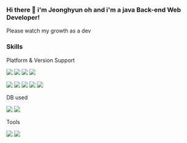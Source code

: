 ### Hi there 👋 i'm Jeonghyun oh and i'm a java Back-end Web Developer!

Please watch my growth as a dev

### Skills

Platform & Version Support

<!-- 자바 로고 -->
<img src="https://img.shields.io/badge/java-007396?style=flat-square&logo=java&logoColor=white"/><!-- 스프링 로고 --> <img src="https://img.shields.io/badge/Spring-3DDC84?style=flat-square&logo=Spring&logoColor=white"/><!-- 스프링부트 로고 -->
<img src="https://img.shields.io/badge/SpringBoot-6DB33F?style=flat-square&logo=SpringBoot&logoColor=white"/><!-- json 로고 -->
<img src="https://img.shields.io/badge/JSON-000000?style=flat-square&logo=JSON&logoColor=white"/>
<!-- html5 로고-->
<img src="https://img.shields.io/badge/HTML5-E34F26?style=flat-square&logo=HTML5&logoColor=white"/><!-- css 로고 -->
<img src="https://img.shields.io/badge/CSS3-1572B6?style=flat-square&logo=CSS3&logoColor=white"/><!-- javascript 로고 -->
<img src="https://img.shields.io/badge/JavaScript-F7DF1E?style=flat-square&logo=JavaScript&logoColor=white"/><!-- jQuery 로고 -->
<img src="https://img.shields.io/badge/jQuery-0769AD?style=flat-square&logo=jQuery&logoColor=white"/><!-- 톰캣 -->
<img src="https://img.shields.io/badge/ApacheTomcat-F8DC75?style=flat-square&logo=ApacheTomcat&logoColor=white"/>

DB used
<!-- 오라클 로고 -->
<img src="https://img.shields.io/badge/Oracle-F80000?style=flat-square&logo=Oracle&logoColor=white"/><!-- mariaDB 로고 -->
<img src="https://img.shields.io/badge/MariaDB-003545?style=flat-square&logo=MariaDB&logoColor=white"/>

Tools
<!-- 이클립스 -->
<img src="https://img.shields.io/badge/EclipseIDE-2C2255?style=flat-square&logo=EclipseIDE&logoColor=white"/> <!-- Visual Studio Code 로고-->
<img src="https://img.shields.io/badge/VisualStudioCode-007ACC?style=flat-square&logo=VisualStudioCode&logoColor=white"/>













<!-- [![Hits](https://hits.seeyoufarm.com/api/count/incr/badge.svg?url=https%3A%2F%2Fgithub.com%2Fdjheksa&count_bg=%23383798&title_bg=%23555555&icon=&icon_color=%23E7E7E7&title=hits&edge_flat=false)](https://hits.seeyoufarm.com) -->
